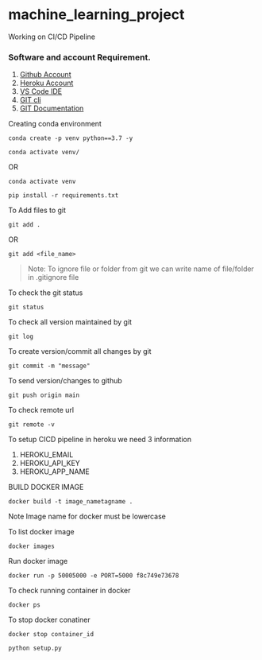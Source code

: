 # machine_learning_project
Working on CI/CD Pipeline

### Software and account Requirement.

1. [Github Account](https://github.com)
2. [Heroku Account](https://dashboard.heroku.com/login)
3. [VS Code IDE](https://code.visualstudio.com/download)
4. [GIT cli](https://git-scm.com/downloads)
5. [GIT Documentation](https://git-scm.com/docs/gittutorial)


Creating conda environment
```
conda create -p venv python==3.7 -y
```
```
conda activate venv/
```
OR 
```
conda activate venv
```

```
pip install -r requirements.txt
```

To Add files to git
```
git add .
```

OR
```
git add <file_name>
```

> Note: To ignore file or folder from git we can write name of file/folder in .gitignore file

To check the git status 
```
git status
```
To check all version maintained by git
```
git log
```

To create version/commit all changes by git
```
git commit -m "message"
```

To send version/changes to github
```
git push origin main
```

To check remote url 
```
git remote -v
```

To setup CICD pipeline in heroku we need 3 information
1. HEROKU_EMAIL 
2. HEROKU_API_KEY 
3. HEROKU_APP_NAME

BUILD DOCKER IMAGE
```
docker build -t image_nametagname .
```
 Note Image name for docker must be lowercase


To list docker image
```
docker images
```

Run docker image
```
docker run -p 50005000 -e PORT=5000 f8c749e73678
```

To check running container in docker
```
docker ps
```

To stop docker conatiner
```
docker stop container_id
```

```
python setup.py
```